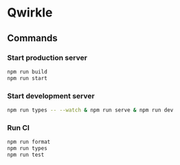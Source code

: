 # Qwirkle

## Commands

### Start production server

```bash
npm run build
npm run start
```

### Start development server

```bash
npm run types -- --watch & npm run serve & npm run dev
```

### Run CI

```bash
npm run format
npm run types
npm run test
```

